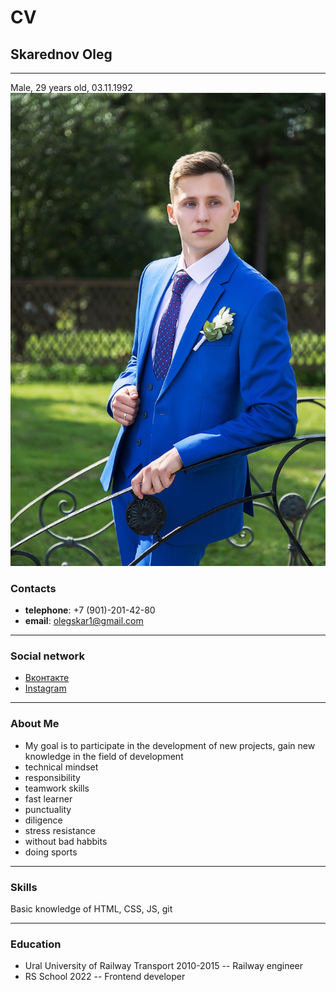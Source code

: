 # CV

## Skarednov Oleg

---

Male, 29 years old, 03.11.1992
![my_photo](myPhoto.jpg "Моя фото")

### Contacts

- **telephone**: +7 (901)-201-42-80
- **email**: olegskar1@gmail.com

---

### Social network

- [Вконтакте](https://vk.com/olskared)
- [Instagram](https://www.instagram.com/oleg_skarednov/)

---

### About Me

- My goal is to participate in the development of new projects, gain new knowledge in the field of development
- technical mindset
- responsibility
- teamwork skills
- fast learner
- punctuality
- diligence
- stress resistance
- without bad habbits
- doing sports

---

### Skills

Basic knowledge of HTML, CSS, JS, git

---

### Education

- Ural University of Railway Transport 2010-2015
  -- Railway engineer
- RS School 2022
  -- Frontend developer
